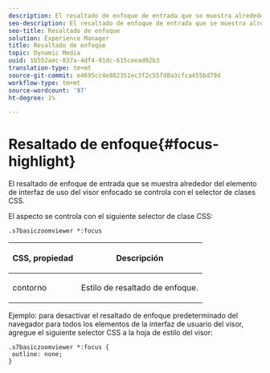 ```yaml
---
description: El resaltado de enfoque de entrada que se muestra alrededor del elemento de interfaz de uso del visor enfocado se controla con el selector de clases CSS.
seo-description: El resaltado de enfoque de entrada que se muestra alrededor del elemento de interfaz de uso del visor enfocado se controla con el selector de clases CSS.
seo-title: Resaltado de enfoque
solution: Experience Manager
title: Resaltado de enfoque
topic: Dynamic Media
uuid: 1b552aec-837a-4df4-91dc-615ceead92b3
translation-type: tm+mt
source-git-commit: e4695cc4e882351ec3f2c55fd8a3cfca455bd79d
workflow-type: tm+mt
source-wordcount: '97'
ht-degree: 1%

---
```



# Resaltado de enfoque{#focus-highlight}

El resaltado de enfoque de entrada que se muestra alrededor del elemento de interfaz de uso del visor enfocado se controla con el selector de clases CSS.

<!--<a id="section_061E550C1C1D4DB2BD663A898895B38C"></a>-->

El aspecto se controla con el siguiente selector de clase CSS:

```
.s7basiczoomviewer *:focus
```

<table id="table_94EE3F5BBE4547C0B4943471CEE7EDE4"> 
 <thead> 
  <tr> 
   <th colname="col1" class="entry"> <p> CSS, propiedad </p> </th> 
   <th colname="col2" class="entry"> <p>Descripción </p> </th> 
  </tr> 
 </thead>
 <tbody> 
  <tr> 
   <td colname="col1"> <p> <span class="codeph"> contorno  </span> </p> </td> 
   <td colname="col2"> <p>Estilo de resaltado de enfoque. </p> </td> 
  </tr> 
 </tbody> 
</table>

Ejemplo: para desactivar el resaltado de enfoque predeterminado del navegador para todos los elementos de la interfaz de usuario del visor, agregue el siguiente selector CSS a la hoja de estilo del visor:

```
.s7basiczoomviewer *:focus { 
 outline: none; 
}
```

